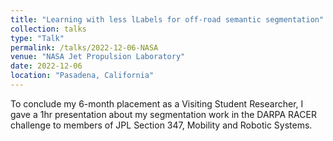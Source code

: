 ```yaml
---
title: "Learning with less lLabels for off-road semantic segmentation"
collection: talks
type: "Talk"
permalink: /talks/2022-12-06-NASA
venue: "NASA Jet Propulsion Laboratory"
date: 2022-12-06
location: "Pasadena, California"
---
```


To conclude my 6-month placement as a Visiting Student Researcher, I gave a 1hr presentation about my segmentation work in the DARPA RACER challenge to members of JPL Section 347, Mobility and Robotic Systems.
